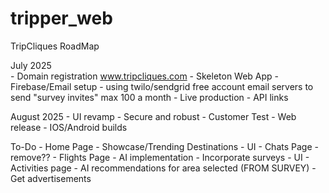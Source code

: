 # tripper_web
TripCliques RoadMap

July 2025   
            - Domain registration www.tripcliques.com
            - Skeleton Web App
            - Firebase/Email setup
                - using twilo/sendgrid free account email servers to send "survey invites" max 100 a month
            - Live production
            - API links

August 2025 
            - UI revamp
            - Secure and robust
            - Customer Test
            - Web release
            - IOS/Android builds

To-Do
            - Home Page
                - Showcase/Trending Destinations
                - UI
            - Chats Page
                - remove??
            - Flights Page
                - AI implementation
                - Incorporate surveys
                - UI
            - Activities page
                - AI recommendations for area selected (FROM SURVEY)
            - Get advertisements



